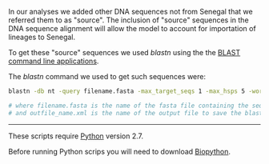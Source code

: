 In our analyses we added other DNA sequences not from Senegal that we referred them to as "source". The inclusion of "source" sequences in the DNA sequence alignment will allow the model to account for importation of lineages to Senegal.

To get these "source" sequences we used *blastn* using the the [BLAST command line applications](https://www.ncbi.nlm.nih.gov/books/NBK279690/). 

The *blastn* command we used to get such sequences were:
```bash
blastn -db nt -query filename.fasta -max_target_seqs 1 -max_hsps 5 -word_size 28 -evalue 0.001 -outfmt 5 -remote -out outfile_name.xml

# where filename.fasta is the name of the fasta file containing the sequences you would like to blast
# and outfile_name.xml is the name of the output file to save the blast results.
```

---
These scripts require [Python](https://www.python.org/) version 2.7.

Before running Python scrips you will need to download [Biopython](https://biopython.org/wiki/Download).
